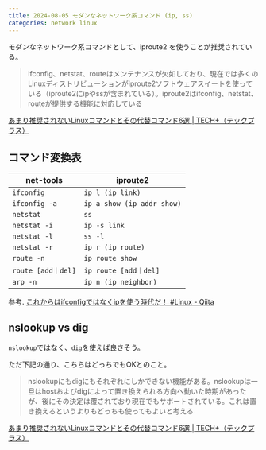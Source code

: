 ```yaml
---
title: 2024-08-05 モダンなネットワーク系コマンド (ip, ss)
categories: network linux
---
```


モダンなネットワーク系コマンドとして、iproute2 を使うことが推奨されている。

> ifconfig、netstat、routeはメンテナンスが欠如しており、現在では多くのLinuxディストリビューションがiproute2ソフトウェアスイートを使っている（iproute2にipやssが含まれている）。iproute2はifconfig、netstat、routeが提供する機能に対応している

[あまり推奨されないLinuxコマンドとその代替コマンド6選 \| TECH+（テックプラス）](https://news.mynavi.jp/techplus/article/20220606-2359816/)

## コマンド変換表

| net-tools         | iproute2                     |
|---------------------|--------------------------------|
| `ifconfig`          | `ip l (ip link)`               |
| `ifconfig -a`       | `ip a show (ip addr show)`     |
| `netstat`           | `ss`                           |
| `netstat -i`        | `ip -s link`                   |
| `netstat -l`        | `ss -l`                        |
| `netstat -r`        | `ip r (ip route)`              |
| `route -n`          | `ip route show`                |
| `route [add｜del]`  | `ip route [add｜del]`          |
| `arp -n`            | `ip n (ip neighbor)`           |

参考. [これからはifconfigではなくipを使う時代だ！ #Linux - Qiita](https://qiita.com/suzutsuki0220/items/dc72df23f1e1b1cda5f2)

## nslookup vs dig

`nslookup`ではなく、`dig`を使えば良さそう。

ただ下記の通り、こちらはどっちでもOKとのこと。

> nslookupにもdigにもそれぞれにしかできない機能がある。nslookupは一旦はhostおよびdigによって置き換えられる方向へ動いた時期があったが、後にその決定は覆されており現在でもサポートされている。これは置き換えるというよりもどっちも使ってもよいと考える

[あまり推奨されないLinuxコマンドとその代替コマンド6選 \| TECH+（テックプラス）](https://news.mynavi.jp/techplus/article/20220606-2359816/)
